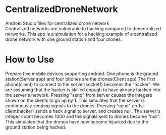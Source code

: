 # CentralizedDroneNetwork
Android Studio files for centralized drone network <br />
Centralized networks are vulnerable to hacking compared to decentralized nerworks.
This app is a simulation for a hacking example of a centralized drone network with one ground station and four drones.

# How to Use
Prepare five mobile devices supporting android.
One phone is the ground station(Server app) and four phones are the drones(Client app)
The first phone(client) to connect to the server(socket1) becomes the "hacker". We are assuming that the hacker is skilled enough to have already hacked into the server's network.
Pressing "send" from server causes the integers shown on the clients to go up by 1. This simulates that the server is continuously sending signals to the drones.
Pressing "send" on 1st client(hacker) sends a hack signal to server, and creates null. The server's integer count becomes 1000 and the signals sent to drones become "null". This simulates that the drones have now become hijacked due to the ground station being hacked.
